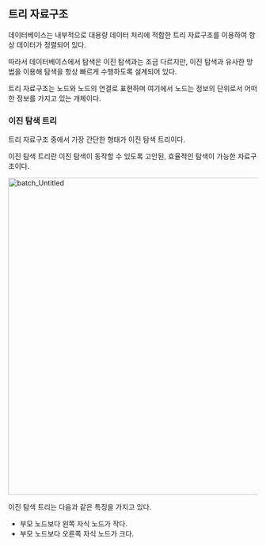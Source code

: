 ## 트리 자료구조

데이터베이스는 내부적으로 대용량 데이터 처리에 적합한 트리 자료구조를 이용하여 항상 데이터가 정렬되어 있다.

따라서 데이터베이스에서 탐색은 이진 탐색과는 조금 다르지만, 이진 탐색과 유사한 방법을 이용해 탐색을 항상 빠르게 수행하도록 설계되어 있다.

트리 자료구조는 노드와 노드의 연결로 표현하며 여기에서 노드는 정보의 단위로서 어떠한 정보를 가지고 있는 개체이다.

### 이진 탐색 트리
트리 자료구조 중에서 가장 간단한 형태가 이진 탐색 트리이다.

이진 탐색 트리란 이진 탐색이 동작할 수 있도록 고안된, 효율적인 탐색이 가능한 자료구조이다.

<img width="640" alt="batch_Untitled" src="https://user-images.githubusercontent.com/102349522/210708054-05c3c4b7-0805-4ec8-aaf3-46afe29cadbb.png">

이진 탐색 트리는 다음과 같은 특징을 가지고 있다.
- 부모 노드보다 왼쪽 자식 노드가 작다.
- 부모 노드보다 오른쪽 자식 노드가 크다.

